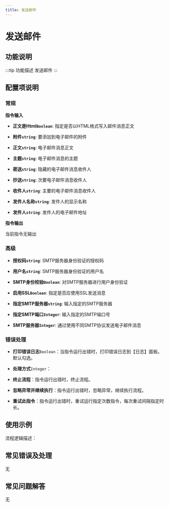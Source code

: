 ```yaml
---
title: 发送邮件
---
```


# 发送邮件

## 功能说明

:::tip 功能描述
发送邮件
:::

## 配置项说明

### 常规

**指令输入**

- **正文是Html`Boolean`**: 指定是否以HTML格式写入邮件消息正文

- **附件`string`**: 要添加到电子邮件的附件

- **正文`string`**: 电子邮件消息正文

- **主题`string`**: 电子邮件消息的主题

- **密送`string`**: 隐藏的电子邮件消息收件人

- **抄送`string`**: 次要电子邮件消息收件人

- **收件人`string`**: 主要的电子邮件消息收件人

- **发件人名称`string`**: 发件人的显示名称

- **发件人`string`**: 发件人的电子邮件地址


**指令输出**

当前指令无输出

### 高级

- **授权码`string`**: SMTP服务器身份验证的授权码

- **用户名`string`**: SMTP服务器身份验证的用户名

- **SMTP身份校验`Boolean`**: 对SMTP服务器进行用户身份验证

- **启用SSL`Boolean`**: 指定是否应使用SSL发送消息

- **指定SMTP服务器`string`**: 输入指定的SMTP服务器

- **指定SMTP端口`Integer`**: 输入指定的SMTP端口号

- **SMTP服务器`Integer`**: 通过使用不同SMTP协议发送电子邮件消息

### 错误处理

- **打印错误日志**`Boolean`：当指令运行出错时，打印错误日志到【日志】面板。默认勾选。

- **处理方式**`Integer`：

 - **终止流程**：指令运行出错时，终止流程。

 - **忽略异常并继续执行**：指令运行出错时，忽略异常，继续执行流程。

 - **重试此指令**：指令运行出错时，重试运行指定次数指令，每次重试间隔指定时长。

## 使用示例

流程逻辑描述：

## 常见错误及处理

无

## 常见问题解答

无

